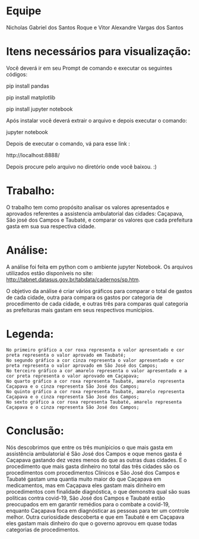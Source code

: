 # Equipe

Nicholas Gabriel dos Santos Roque e Vitor Alexandre Vargas dos Santos

# Itens necessários para visualização:

Você deverá ir em seu Prompt de comando e executar os seguintes códigos:

pip install pandas

pip install matplotlib

pip install jupyter notebook

Após instalar você deverá extrair o arquivo e depois executar o comando:

jupyter notebook

Depois de executar o comando, vá para esse link : 

http://localhost:8888/

Depois procure pelo arquivo no diretório onde você baixou. :)

# Trabalho:

O trabalho tem como propósito analisar os valores apresentados e aprovados referentes a assistencia ambulatorial das cidades: Caçapava, São josé dos Campos e Taubaté, e comparar os valores que cada prefeitura gasta em sua sua respectiva cidade.

# Análise:

A análise foi feita em python com o ambiente jupyter Notebook. Os arquivos utilizados estão disponíveis no site: http://tabnet.datasus.gov.br/tabdata/cadernos/sp.htm.

O objetivo da análise é criar vários gráficos para comparar o total de gastos de cada cidade, outra para compara os gastos por categoria de procedimento de cada cidade, e outras três para comparas qual categoria as prefeituras mais gastam em seus respectivos munícipios.

# Legenda: 

    No primeiro gráfico a cor roxa representa o valor apresentado e cor preta representa o valor aprovado em Taubaté;
    No segundo gráfico a cor cinza representa o valor apresentado e cor preta representa o valor aprovado em São José dos Campos;
    No terceiro gráfico a cor amarelo representa o valor apresentado e a cor preta representa o valor aprovado em Caçapava;
    No quarto gráfico a cor roxa representa Taubaté, amarelo representa Caçapava e o cinza representa São José dos Campos;
    No quinto gráfico a cor roxa representa Taubaté, amarelo representa Caçapava e o cinza representa São José dos Campos;
    No sexto gráfico a cor roxa representa Taubaté, amarelo representa Caçapava e o cinza representa São José dos Campos;

# Conclusão:

   Nós descobrimos que entre os três munípicios o que mais gasta em assistência ambulatorial é São José dos Campos e oque menos gasta é Caçapava gastando dez vezes menos do que as outras duas cidades.
   E o procedimento que mais gasta dinheiro no total das três cidades são os procedimentos com procedimentos Clínicos e São José dos Campos e Taubaté gastam uma quantia muito maior do que Caçapava em medicamentos, mas em Caçapava eles gastam mais dinheiro em procedimentos com finalidade diagnóstica, o que demonstra qual são suas políticas contra covid-19, São José dos Campos e Taubaté estão preocupados em em garantir remédios para o combate a covid-19, enquanto Caçapava foca em diagnósticar as pessoas para ter um controle melhor.
  Outra curiosidade descoberta e que em Taubaté e em Caçapava eles gastam mais dinheiro do que o governo aprovou em quase todas categorias de procedimentos. 
